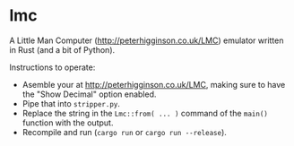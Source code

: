# lmc
A Little Man Computer (http://peterhigginson.co.uk/LMC) emulator written in Rust (and a bit of Python).

Instructions to operate:
- Asemble your at http://peterhigginson.co.uk/LMC, making sure to have the "Show Decimal" option enabled.
- Pipe that into `stripper.py`.
- Replace the string in the `Lmc::from( ... )` command of the `main()` function with the output.
- Recompile and run (`cargo run` or `cargo run --release`).
